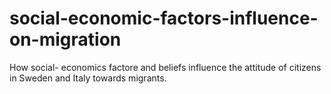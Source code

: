 # social-economic-factors-influence-on-migration
How social- economics factore and beliefs influence the attitude of citizens in Sweden and Italy towards migrants.
